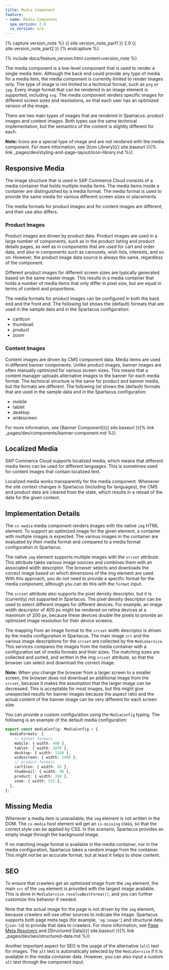 ```yaml
---
title: Media Component
feature:
- name: Media Component
  spa_version: 2.0
  cx_version: n/a
---
```


{% capture version_note %}
{{ site.version_note_part1 }} 2.0 {{ site.version_note_part2 }}
{% endcapture %}

{% include docs/feature_version.html content=version_note %}

The media component is a low-level component that is used to render a single media item. Although the back end could provide any type of media for a media item, the media component is currently limited to render images only. The type of image is not limited to a technical format, such as `png` or `jpg`. Every image format that can be rendered in an image element is supported, including `svg`. The media component renders specific images for different screen sizes and resolutions, so that each user has an optimized version of the image.

There are two main types of images that are rendered in Spartacus: product images and content images. Both types use the same technical implementation, but the semantics of the content is slightly different for each.

**Note:** Icons are a special type of image and are not rendered with the media component. For more information, see [Icon Library]({{ site.baseurl }}{% link _pages/dev/styling-and-page-layout/icon-library.md %}).

## Responsive Media

The image structure that is used in SAP Commerce Cloud consists of a media container that holds multiple media items. The media items inside a container are distinguished by a media format. The media format is used to provide the same media for various different screen sizes or placements.

The media formats for product images and for content images are different, and their use also differs.

### Product Images

Product images are driven by product data. Product images are used in a large number of components, such as in the product listing and product details pages, as well as in components that are used for cart and order data, and also in components such as carousels, wish lists, interests, and so on. However, the product image data source is always the same, regardless of the component.

Different product images for different screen sizes are typically generated based on the same master image. This results in a media container that holds a number of media items that only differ in pixel size, but are equal in terms of content and proportions.

The media formats for product images can be configured in both the back end and the front end. The following list shows the (default) formats that are used in the sample data and in the Spartacus configuration:

- cartIcon
- thumbnail
- product
- zoom

### Content Images

Content images are driven by CMS component data. Media items are used in different banner components. Unlike product images, banner images are often manually optimized for various screen sizes. This means that a content manager uploads alternative images to the banner for each media format. The technical structure is the same for product and banner media, but the formats are different. The following list shows the (default) formats that are used in the sample data and in the Spartacus configuration:

- mobile
- tablet
- desktop
- widescreen

For more information, see [Banner Component]({{ site.baseurl }}{% link _pages/dev/components/banner-component.md %}).

## Localized Media

SAP Commerce Cloud supports localized media, which means that different media items can be used for different languages. This is sometimes used for content images that contain localized text.

Localized media works transparently for the media component. Whenever the site context changes in Spartacus (including for languages), the CMS and product data are cleared from the state, which results in a reload of the data for the given context.

## Implementation Details

The `cx-media` media component renders images with the native `img` HTML element. To support an optimized image for the given element, a container with multiple images is expected. The various images in the container are evaluated by their media format and compared to a media format configuration in Spartacus.

The native `img` element supports multiple images with the `srcset` attribute. This attribute takes various image sources and combines them with an associated width descriptor. The browser selects and downloads the correct image based on which dimensions of the img element are used. With this approach, you do not need to provide a specific format for the media component, although you can do this with the `format` input.

The `srcset` attribute also supports the pixel density descriptor, but it is (currently) not supported in Spartacus. The pixel density descriptor can be used to select different images for different devices. For example, an image width descriptor of 400 px might be rendered on retina devices at a maximum of 200 px, because these devices double the pixels to provide an optimized image resolution for their device screens.

The mapping from an image format to the `srcset` width descriptor is driven by the media configuration in Spartacus. The main image `src` and the various image descriptions for the `srcset` are collected by the `MediaService`. This services compares the images from the media container with a configuration set of media formats and their sizes. The matching sizes are collected and sorted, and written in the img `srcset` attribute, so that the browser can select and download the correct image.

**Note:** When you change the browser from a larger screen to a smaller screen, the browser does not download an additional image from the `srcset`, because it makes the assumption that the larger image can be decreased. This is acceptable for most images, but this might give unexpected results for banner images because the aspect ratio and the actual content of the banner image can be very different for each screen size.

You can provide a custom configuration using the `MediaConfig` typing. The following is an example of the default media configuration:

```ts
export const mediaConfig: MediaConfig = {
  mediaFormats: {
    // banner formats
    mobile: { width: 400 },
    tablet: { width: 1070 },
    desktop: { width: 1140 },
    widescreen: { width: 1400 },
    // product formats
    cartIcon: { width: 65 },
    thumbnail: { width: 96 },
    product: { width: 284 },
    zoom: { width: 515 },
  },
};
```

## Missing Media

Whenever a media item is unavailable, the `img` element is not written in the DOM. The `cx-media` host element will get an `is-missing` class, so that the correct style can be applied by CSS. In this scenario, Spartacus provides an empty image through the background image.

If no matching image format is available in the media container, nor in the media configuration, Spartacus takes a random image from the container. This might not be an accurate format, but at least it helps to show content.

## SEO

To ensure that crawlers get an optimized image from the `img` element, the main `src` of the `img` element is provided with the
largest image available. This is done in `MediaService.resolveBestFormat()`, and you can further customize this behavior if needed.

Note that the actual image for the page is not driven by the `img` element, because crawlers will use other sources to indicate the image. Spartacus supports both page meta tags (for example, `'og:image'`) and structural data (`json-ld`) to provide that data to crawlers. For more information, see [Page Meta Resolvers](https://sap.github.io/spartacus-docs/seo-capabilities/#page-meta-resolvers) and [Structured Data]({{ site.baseurl }}{% link _pages/dev/seo/structured-data.md %}).

Another important aspect for SEO is the usage of the alternative (`alt`) text for images. The `alt` text is automatically selected by the `MediaService` if it is available in the media container data. However, you can also input a custom `alt` text through the component input.
